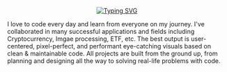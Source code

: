 <p align="center">
<a href="https://git.io/typing-svg"><img src="https://readme-typing-svg.demolab.com?font=Fira+Code&center=true&vCenter=true&width=600&lines=%F0%9F%91%8B+Welcome+to+Mohamad+Ghasemilou's+profile!;Front-End+Developer;Web+Developer;Desktop+Developer;Javascript+Developer;React+Developer" alt="Typing SVG" /></a>
</p>
I love to code every day and learn from everyone on my journey. I've collaborated in many successful applications and fields including Cryptocurrency, Imgae processing, ETF, etc. The best output is user-centered, pixel-perfect, and performant eye-catching visuals based on clean & maintainable code. All projects are built from the ground up, from planning and designing all the way to solving real-life problems with code.
